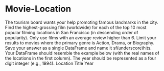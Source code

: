 # Movie-Location
The tourism board wants your help promoting famous landmarks in the city.  Find the highest-grossing film (worldwide) for each of the top 10 most popular filming locations in San Francisco (in descending order of popularity). Only use films with an average review higher than 6. Limit your results to movies where the primary genre is Action, Drama, or Biography.  Save your answer as a single DataFrame and name it sf(underscore)hits. Your DataFrame should resemble the example below (with the real names of the locations in the first column). The year should be represented as a four digit integer (e.g., 1994).  Location Title Year
